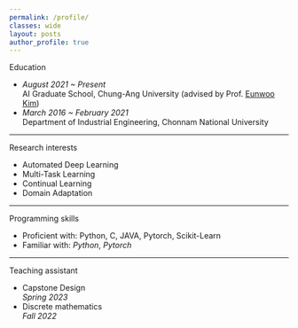 ```yaml
---
permalink: /profile/
classes: wide  
layout: posts
author_profile: true
---
```


Education
- *August 2021 ~ Present*<br>
   AI Graduate School, Chung-Ang University (advised by Prof. [Eunwoo Kim](https://vllab.cau.ac.kr/members/professor/))<br>
- *March 2016 ~ February 2021*<br>
   Department of Industrial Engineering, Chonnam National University<br>
   
___

Research interests
- Automated Deep Learning<br>
- Multi-Task Learning<br>
- Continual Learning<br>
- Domain Adaptation<br>

___

Programming skills
- Proficient with: Python, C, JAVA, Pytorch, Scikit-Learn<br>
- Familiar with: *Python*, *Pytorch*<br>

___

Teaching assistant
- Capstone Design<br>
  *Spring 2023*<br>
- Discrete mathematics<br>
  *Fall 2022*
